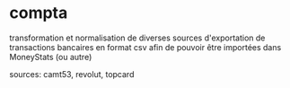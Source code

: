 # compta
transformation et normalisation de diverses sources d'exportation de transactions bancaires en format csv afin de pouvoir être importées dans MoneyStats (ou autre)

sources: camt53, revolut, topcard
